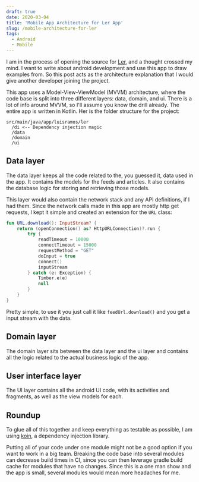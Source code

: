 ```yaml
---
draft: true
date: 2020-03-04
title: 'Mobile App Architecture for Ler App'
slug: /mobile-architecture-for-ler
tags:
  - Android
  - Mobile
---
```


I am in the process of opening the source for [Ler](ler-app), and a thought crossed my mind. I want to write about android development and use this app to draw examples from. So this post acts as the architecture explanation that I would give another developer joining the project.

This app uses a Model-View-ViewModel (MVVM) architecture, where the code base is split into three different layers: data, domain, and ui. There is a lot of info around MVVM, so I'll assume you know the drill already. The entire app is written in Kotlin. Her is the folder structure for the project:

```
src/main/java/app/luisramos/ler
  /di <-- Dependency injection magic
  /data
  /domain
  /ui
```

## Data layer

The data layer keeps all the code related to the, you guessed it, data used in the app. It contains the models for the feeds and articles. It also contains the database logic for storing and retrieving those models. 

This layer would also contain the network stack and any API definitions, if I had them. Since the network calls made in this app are mostly http get requests, I kept it simple and created an extension for the `URL` class:

```kotlin
fun URL.download(): InputStream? {
    return (openConnection() as? HttpURLConnection)?.run {
        try {
            readTimeout = 10000
            connectTimeout = 15000
            requestMethod = "GET"
            doInput = true
            connect()
            inputStream
        } catch (e: Exception) {
            Timber.e(e)
            null
        }
    }
}
```

Pretty simple, to use it you just call it like `feedUrl.download()` and you get a input stream with the data.

## Domain layer

The domain layer sits between the data layer and the ui layer and contains all the logic related to the actual business logic of the app.

## User interface layer

The UI layer contains all the android UI code, with its activities and fragments, as well as the view models for each. 

## Roundup

To glue all of this together and keep everything as testable as possible, I am using [koin](koin-library), a dependency injection library.

Putting all of your code under one module might not be a good option if you want to work in a big team. Breaking the code base into several modules can decrease build times in CI, since you can then leverage gradle build cache for modules that have no changes. Since this is a one man show and the app is small, several modules would mean more headaches for me.



[ler-app]: /ler-rss-aggregator-for-android
[koin-library]: https://insert-koin.io/

